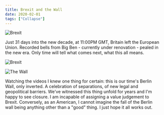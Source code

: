 ```yaml
---
title: Brexit and the Wall
date: 2020-02-01
tags: ["Collapse"]
---
```


![Brexit](/images/brexit-big-ben.png)

Just 31 days into the new decade, at 11:00PM GMT, Britain left the European Union. Recorded bells from Big Ben - currently under renovation - pealed in the new era. Only time will tell what comes next, what this all means.

<!--x-->

![Brexit](/images/brexit-celebration.png)

![The Wall](/images/the-wall.jpg)

Watching the videos I knew one thing for certain: this is our time's Berlin Wall, only inverted. A celebration of separations, of new legal and geopolitical barriers. We've witnessed this thing unfold for years and I'm happy to see closure. I am incapable of assigning a value judgement to Brexit. Conversely, as an American, I cannot imagine the fall of the Berlin wall being anything other than a "good" thing. I just hope it all works out.
